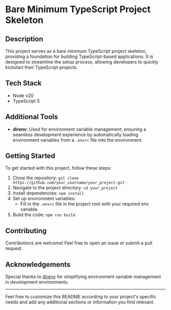 # Bare Minimum TypeScript Project Skeleton

## Description
This project serves as a bare minimum TypeScript project skeleton, providing a foundation for building TypeScript-based applications. It is designed to streamline the setup process, allowing developers to quickly kickstart their TypeScript projects.

## Tech Stack
- Node v20
- TypeScript 5

## Additional Tools
- **direnv**: Used for environment variable management, ensuring a seamless development experience by automatically loading environment variables from a `.envrc` file into the environment.

## Getting Started
To get started with this project, follow these steps:

1. Clone the repository: `git clone https://github.com/your_username/your_project.git`
2. Navigate to the project directory: `cd your_project`
3. Install dependencies: `npm install`
4. Set up environment variables:
   - Fill in the `.envrc` file in the project root with your required env variable.
5. Build the code: `npm run build`

## Contributing
Contributions are welcome! Feel free to open an issue or submit a pull request.

## Acknowledgements
Special thanks to [direnv](https://direnv.net/) for simplifying environment variable management in development environments.

---

Feel free to customize this README according to your project's specific needs and add any additional sections or information you find relevant.
